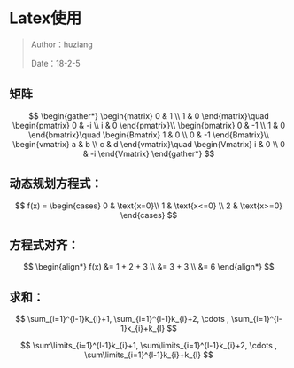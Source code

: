 # Latex使用

> Author：huziang </br>
>
> Date：18-2-5

## 矩阵

$$
\begin{gather*}
\begin{matrix} 0 & 1 \\ 1 & 0 \end{matrix}\quad
\begin{pmatrix} 0 & -i \\ i & 0 \end{pmatrix}\\
\begin{bmatrix} 0 & -1 \\ 1 & 0 \end{bmatrix}\quad
\begin{Bmatrix} 1 & 0 \\ 0 & -1 \end{Bmatrix}\\
\begin{vmatrix} a & b \\ c & d \end{vmatrix}\quad
\begin{Vmatrix} i & 0 \\ 0 & -i \end{Vmatrix}
\end{gather*}
$$

##  动态规划方程式：

$$
f(x) =
\begin{cases}
	0 & \text{x=0}\\
	1 & \text{x<=0} \\
	2 & \text{x>=0}
\end{cases}
$$

## 方程式对齐：

$$
\begin{align*}
f(x) &= 1 + 2 + 3 \\
       &= 3 + 3  \\
       &= 6
\end{align*}
$$

## 求和：


$$
\sum_{i=1}^{l-1}k_{i}+1, \sum_{i=1}^{l-1}k_{i}+2, \cdots , \sum_{i=1}^{l-1}k_{i}+k_{l}
$$

$$
\sum\limits_{i=1}^{l-1}k_{i}+1, \sum\limits_{i=1}^{l-1}k_{i}+2, \cdots , \sum\limits_{i=1}^{l-1}k_{i}+k_{l}
$$

